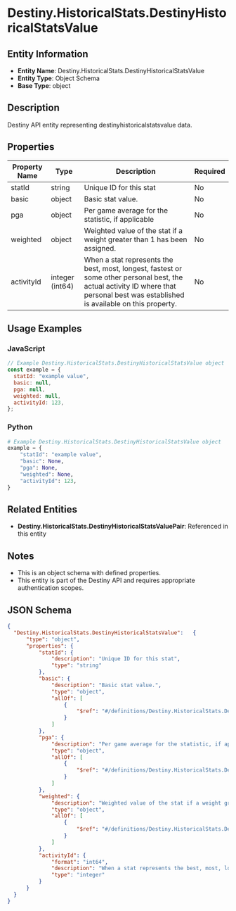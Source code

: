 # Destiny.HistoricalStats.DestinyHistoricalStatsValue

## Entity Information
- **Entity Name**: Destiny.HistoricalStats.DestinyHistoricalStatsValue
- **Entity Type**: Object Schema
- **Base Type**: object

## Description
Destiny API entity representing destinyhistoricalstatsvalue data.

## Properties

| Property Name | Type | Description | Required |
|---------------|------|-------------|----------|
| statId | string | Unique ID for this stat | No |
| basic | object | Basic stat value. | No |
| pga | object | Per game average for the statistic, if applicable | No |
| weighted | object | Weighted value of the stat if a weight greater than 1 has been assigned. | No |
| activityId | integer (int64) | When a stat represents the best, most, longest, fastest or some other personal best, the actual activity ID where that personal best was established is available on this property. | No |

## Usage Examples

### JavaScript
```javascript
// Example Destiny.HistoricalStats.DestinyHistoricalStatsValue object
const example = {
  statId: "example value",
  basic: null,
  pga: null,
  weighted: null,
  activityId: 123,
};
```

### Python
```python
# Example Destiny.HistoricalStats.DestinyHistoricalStatsValue object
example = {
    "statId": "example value",
    "basic": None,
    "pga": None,
    "weighted": None,
    "activityId": 123,
}
```

## Related Entities
- **Destiny.HistoricalStats.DestinyHistoricalStatsValuePair**: Referenced in this entity

## Notes
- This is an object schema with defined properties.
- This entity is part of the Destiny API and requires appropriate authentication scopes.

## JSON Schema
```json
{
  "Destiny.HistoricalStats.DestinyHistoricalStatsValue":   {
      "type": "object",
      "properties": {
          "statId": {
              "description": "Unique ID for this stat",
              "type": "string"
          },
          "basic": {
              "description": "Basic stat value.",
              "type": "object",
              "allOf": [
                  {
                      "$ref": "#/definitions/Destiny.HistoricalStats.DestinyHistoricalStatsValuePair"
                  }
              ]
          },
          "pga": {
              "description": "Per game average for the statistic, if applicable",
              "type": "object",
              "allOf": [
                  {
                      "$ref": "#/definitions/Destiny.HistoricalStats.DestinyHistoricalStatsValuePair"
                  }
              ]
          },
          "weighted": {
              "description": "Weighted value of the stat if a weight greater than 1 has been assigned.",
              "type": "object",
              "allOf": [
                  {
                      "$ref": "#/definitions/Destiny.HistoricalStats.DestinyHistoricalStatsValuePair"
                  }
              ]
          },
          "activityId": {
              "format": "int64",
              "description": "When a stat represents the best, most, longest, fastest or some other personal best, the actual activity ID where that personal best was established is available on this property.",
              "type": "integer"
          }
      }
  }
}
```
